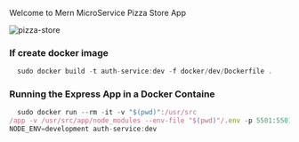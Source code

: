 Welcome to Mern MicroService Pizza Store App

![pizza-store](https://res.cloudinary.com/suberiq/image/upload/v1696771354/Pizza-store_xnzbmv.jpg)

### If create docker image

```javascript
  sudo docker build -t auth-service:dev -f docker/dev/Dockerfile .

```

### Running the Express App in a Docker Containe

```javascript
  sudo docker run --rm -it -v "$(pwd)":/usr/src
/app -v /usr/src/app/node_modules --env-file "$(pwd)"/.env -p 5501:5501 -e
NODE_ENV=development auth-service:dev
```
